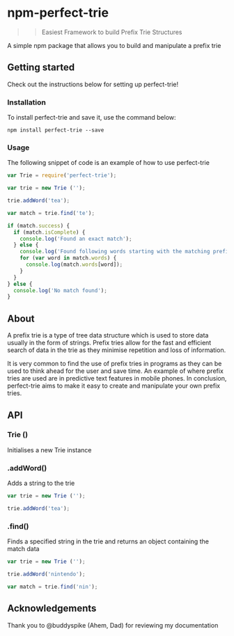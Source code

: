 # npm-perfect-trie
>> Easiest Framework to build Prefix Trie Structures

A simple npm package that allows you to build and manipulate a prefix trie

## Getting started

Check out the instructions below for setting up perfect-trie!

### Installation

To install perfect-trie and save it, use the command below:

```
npm install perfect-trie --save
```

### Usage

The following snippet of code is an example of how to use perfect-trie

```js
var Trie = require('perfect-trie');

var trie = new Trie ('');

trie.addWord('tea');

var match = trie.find('te');

if (match.success) {
  if (match.isComplete) {
    console.log('Found an exact match');
  } else {
    console.log('Found following words starting with the matching prefix: ')
    for (var word in match.words) {
      console.log(match.words[word]);
    }
  }
} else {
  console.log('No match found');
}
```

## About
A prefix trie is a type of tree data structure which is used to store data usually in the form of strings. Prefix tries allow for the fast and efficient search of data in the trie as they minimise repetition and loss of information.

It is very common to find the use of prefix tries in programs as they can be used to think ahead for the user and save time. An example of where prefix tries are used are in predictive text features in mobile phones. In conclusion, perfect-trie aims to make it easy to create and manipulate your own prefix tries.

## API
### Trie ()
Initialises a new Trie instance

### .addWord()
Adds a string to the trie
```js
var trie = new Trie ('');

trie.addWord('tea');
```

### .find()
Finds a specified string in the trie and returns an object containing the match data
```js
var trie = new Trie ('');

trie.addWord('nintendo');

var match = trie.find('nin');
```

## Acknowledgements

Thank you to @buddyspike (Ahem, Dad) for reviewing my documentation